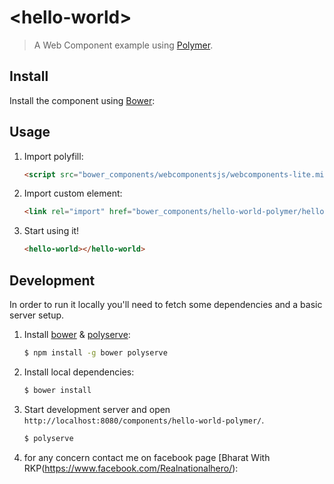 # &lt;hello-world&gt;

> A Web Component example using [Polymer](http://www.polymer-project.org/).

## Install

Install the component using [Bower](http://bower.io/):

## Usage

1. Import polyfill:

    ```html
    <script src="bower_components/webcomponentsjs/webcomponents-lite.min.js"></script>
    ```

2. Import custom element:

    ```html
    <link rel="import" href="bower_components/hello-world-polymer/hello-world.html">
    ```

3. Start using it!

    ```html
    <hello-world></hello-world>
    ```

## Development

In order to run it locally you'll need to fetch some dependencies and a basic server setup.

1. Install [bower](http://bower.io/) & [polyserve](https://npmjs.com/polyserve):

    ```sh
    $ npm install -g bower polyserve
    ```

2. Install local dependencies:

    ```sh
    $ bower install
    ```

3. Start development server and open `http://localhost:8080/components/hello-world-polymer/`.

    ```sh
    $ polyserve
    ```
4. for any concern contact me on facebook page [Bharat With RKP(https://www.facebook.com/Realnationalhero/):
